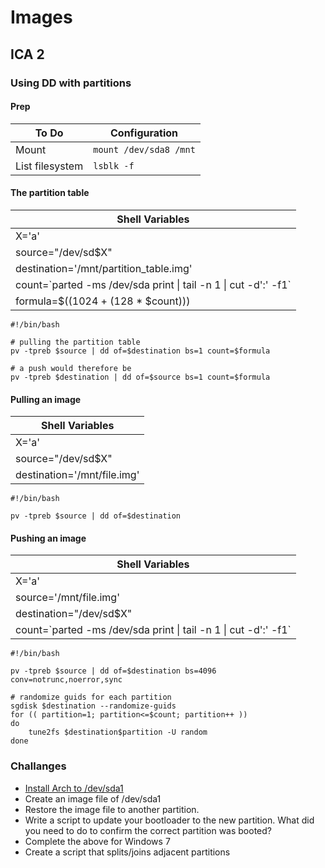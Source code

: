 # Images #
## ICA 2 ##
### Using DD with partitions ###

#### Prep ####
| To Do | Configuration |
| -- | -- |
| Mount | `mount /dev/sda8 /mnt` |
| List filesystem | `lsblk -f` |

#### The partition table ####
| Shell Variables |
| -- |
| X='a' |
| source="/dev/sd$X" |
| destination='/mnt/partition_table.img' |
| count=\`parted -ms /dev/sda print &#124; tail -n 1 &#124; cut -d':' -f1\` |
| formula=$((1024 + (128 * $count))) |

```
#!/bin/bash

# pulling the partition table
pv -tpreb $source | dd of=$destination bs=1 count=$formula

# a push would therefore be
pv -tpreb $destination | dd of=$source bs=1 count=$formula
```

#### Pulling an image ####
| Shell Variables |
| -- |
| X='a' |
| source="/dev/sd$X" |
| destination='/mnt/file.img' |

```
#!/bin/bash

pv -tpreb $source | dd of=$destination
```

#### Pushing an image ####

| Shell Variables |
| -- |
| X='a' |
| source='/mnt/file.img' |
| destination="/dev/sd$X" |
| count=\`parted -ms /dev/sda print &#124; tail -n 1 &#124; cut -d':' -f1\` |

```
#!/bin/bash

pv -tpreb $source | dd of=$destination bs=4096 conv=notrunc,noerror,sync

# randomize guids for each partition
sgdisk $destination --randomize-guids
for (( partition=1; partition<=$count; partition++ ))
do
    tune2fs $destination$partition -U random
done
```

### Challanges ###
* [ Install Arch to /dev/sda1 ](https://wiki.archlinux.org/index.php/Beginners%27_guide)
* Create an image file of /dev/sda1
* Restore the image file to another partition.
* Write a script to update your bootloader to the new partition. What did you need to do to confirm the correct partition was booted?
* Complete the above for Windows 7
* Create a script that splits/joins adjacent partitions 
